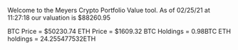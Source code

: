 Welcome to the Meyers Crypto Portfolio Value tool. 
As of 02/25/21 at 11:27:18 our valuation is $88260.95 

BTC Price = $50230.74
 ETH Price = $1609.32
BTC Holdings = 0.98BTC
 ETH holdings = 24.255477532ETH 
